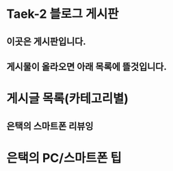 # Taek-2 블로그 게시판

## 이곳은 게시판입니다.
## 게시물이 올라오면 아래 목록에 뜰것입니다.

# 게시글 목록(카테고리별)

## 은택의 스마트폰 리뷰잉



# 은택의 PC/스마트폰 팁

